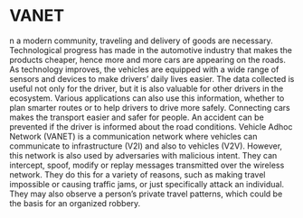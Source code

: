 # VANET

n a modern community, traveling and delivery of goods are
necessary. Technological progress has made in the automotive
industry that makes the products cheaper, hence more and
more cars are appearing on the roads. As technology improves,
the vehicles are equipped with a wide range of sensors and
devices to make drivers’ daily lives easier. The data collected
is useful not only for the driver, but it is also valuable for other
drivers in the ecosystem. Various applications can also use this
information, whether to plan smarter routes or to help drivers
to drive more safely. Connecting cars makes the transport
easier and safer for people. An accident can be prevented if
the driver is informed about the road conditions.
Vehicle Adhoc Network (VANET) is a communication
network where vehicles can communicate to infrastructure
(V2I) and also to vehicles (V2V). However, this network
is also used by adversaries with malicious intent. They can
intercept, spoof, modify or replay messages transmitted over
the wireless network. They do this for a variety of reasons,
such as making travel impossible or causing traffic jams, or
just specifically attack an individual. They may also observe
a person’s private travel patterns, which could be the basis for
an organized robbery.
